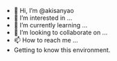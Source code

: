 - 👋 Hi, I’m @akisanyao
- 👀 I’m interested in ...
- 🌱 I’m currently learning ...
- 💞️ I’m looking to collaborate on ...
- 📫 How to reach me ...
- Getting to know this environment.

<!---
akisanyao/akisanyao is a ✨ special ✨ repository because its `README.md` (this file) appears on your GitHub profile.
You can click the Preview link to take a look at your changes.
--->
